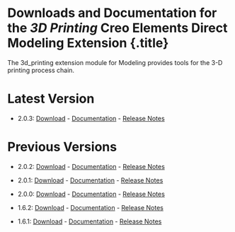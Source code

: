 # Downloads and Documentation for the _3D Printing_ Creo Elements Direct Modeling Extension {.title}

The 3d_printing extension module for Modeling provides tools for the
3-D printing process chain.

# Latest Version

* 2.0.3: [Download](https://github.com/cadm-inc/osdm-extensions/raw/master/downloads/3d_printing/3d_printing_x64_2.0.3.zip) -
         [Documentation](2.0/Home.md) -
         [Release Notes](2.0/ReleaseNotes.md)

# Previous Versions

* 2.0.2: [Download](https://github.com/cadm-inc/osdm-extensions/raw/master/downloads/3d_printing/3d_printing_x64_2.0.2.zip) -
         [Documentation](2.0/Home.md) -
         [Release Notes](2.0/ReleaseNotes.md)

* 2.0.1: [Download](https://github.com/cadm-inc/osdm-extensions/raw/master/downloads/3d_printing/3d_printing_x64_2.0.1.zip) -
         [Documentation](2.0/Home.md) -
         [Release Notes](2.0/ReleaseNotes.md)
* 2.0.0: [Download](https://github.com/cadm-inc/osdm-extensions/raw/master/downloads/3d_printing/3d_printing_x64_2.0.0.zip) -
         [Documentation](2.0/Home.md) -
         [Release Notes](2.0/ReleaseNotes.md)
* 1.6.2: [Download](https://github.com/cadm-inc/osdm-extensions/raw/master/downloads/3d_printing/3d_printing_x64_1.6.2.zip) -
         [Documentation](1.6/Home.md) -
         [Release Notes](1.6/ReleaseNotes.md)
* 1.6.1: [Download](https://github.com/cadm-inc/osdm-extensions/raw/master/downloads/3d_printing/3d_printing_x64_1.6.1.zip) -
         [Documentation](1.6/Home.md) -
         [Release Notes](1.6/ReleaseNotes.md)